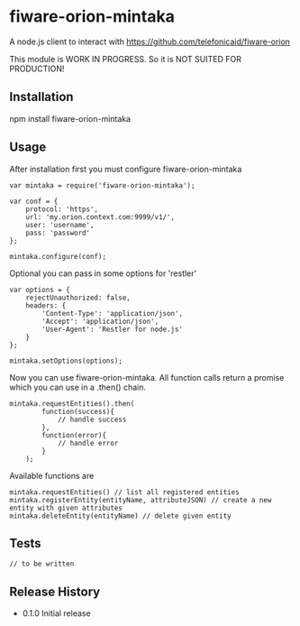 fiware-orion-mintaka
=====================

A node.js client to interact with https://github.com/telefonicaid/fiware-orion

This module is WORK IN PROGRESS. So it is NOT SUITED FOR PRODUCTION!

## Installation 
   
   npm install fiware-orion-mintaka
   
## Usage

After installation first you must configure fiware-orion-mintaka
    
    var mintaka = require('fiware-orion-mintaka');
    
    var conf = {
    	protocol: 'https',
    	url: 'my.orion.context.com:9999/v1/',
    	user: 'username',
    	pass: 'password'
    };
    
    mintaka.configure(conf);
    
Optional you can pass in some options for 'restler'
    
    var options = {
    	rejectUnauthorized: false,
    	headers: {
    		'Content-Type': 'application/json',
    		'Accept': 'application/json',
    		'User-Agent': 'Restler for node.js'
    	}
    };
    
    mintaka.setOptions(options);
    
Now you can use fiware-orion-mintaka. All function calls return a promise which you can use in a .then() chain.

    mintaka.requestEntities().then(
    		function(success){
    			// handle success
    		},
    		function(error){
                // handle error
    		}
    	);
    	
Available functions are

    mintaka.requestEntities() // list all registered entities
    mintaka.registerEntity(entityName, attributeJSON) // create a new entity with given attributes
    mintaka.deleteEntity(entityName) // delete given entity
    
## Tests

    // to be written
    
## Release History

* 0.1.0 Initial release

